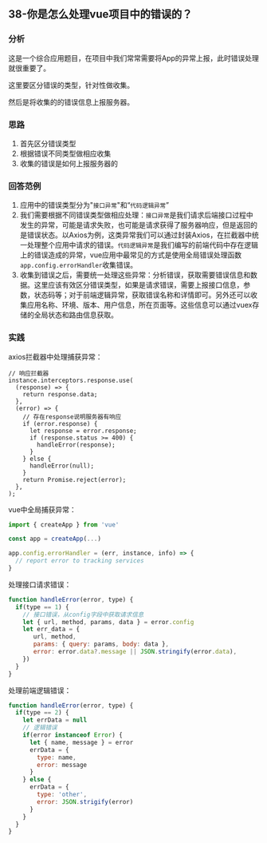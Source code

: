 ## 38-你是怎么处理vue项目中的错误的？

### 分析

这是一个综合应用题目，在项目中我们常常需要将App的异常上报，此时错误处理就很重要了。

这里要区分错误的类型，针对性做收集。

然后是将收集的的错误信息上报服务器。

### 思路

1. 首先区分错误类型
2. 根据错误不同类型做相应收集
3. 收集的错误是如何上报服务器的

### 回答范例

1. 应用中的错误类型分为"`接口异常`"和“`代码逻辑异常`”
2. 我们需要根据不同错误类型做相应处理：`接口异常`是我们请求后端接口过程中发生的异常，可能是请求失败，也可能是请求获得了服务器响应，但是返回的是错误状态。以Axios为例，这类异常我们可以通过封装Axios，在拦截器中统一处理整个应用中请求的错误。`代码逻辑异常`是我们编写的前端代码中存在逻辑上的错误造成的异常，vue应用中最常见的方式是使用全局错误处理函数`app.config.errorHandler`收集错误。
3. 收集到错误之后，需要统一处理这些异常：分析错误，获取需要错误信息和数据。这里应该有效区分错误类型，如果是请求错误，需要上报接口信息，参数，状态码等；对于前端逻辑异常，获取错误名称和详情即可。另外还可以收集应用名称、环境、版本、用户信息，所在页面等。这些信息可以通过vuex存储的全局状态和路由信息获取。

### 实践

axios拦截器中处理捕获异常：

```vue
// 响应拦截器
instance.interceptors.response.use(
  (response) => {
    return response.data;
  },
  (error) => {
    // 存在response说明服务器有响应
    if (error.response) {
      let response = error.response;
      if (response.status >= 400) {
        handleError(response);
      }
    } else {
      handleError(null);
    }
    return Promise.reject(error);
  },
);
```

vue中全局捕获异常：

```javascript
import { createApp } from 'vue'

const app = createApp(...)

app.config.errorHandler = (err, instance, info) => {
  // report error to tracking services
}
```

处理接口请求错误：

```javascript
function handleError(error, type) {
  if(type == 1) {
    // 接口错误，从config字段中获取请求信息
    let { url, method, params, data } = error.config
    let err_data = {
       url, method,
       params: { query: params, body: data },
       error: error.data?.message || JSON.stringify(error.data),
    })
  }
}
```

处理前端逻辑错误：

```js
function handleError(error, type) {
  if(type == 2) {
    let errData = null
    // 逻辑错误
    if(error instanceof Error) {
      let { name, message } = error
      errData = {
        type: name,
        error: message
      }
    } else {
      errData = {
        type: 'other',
        error: JSON.strigify(error)
      }
    }
  }
}
```

